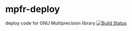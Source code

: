 # mpfr-deploy
deploy code for GNU Multiprecision library
[![Build Status](http://ci.sagrid.ac.za:8080/buildStatus/icon?job=mpfr-deploy)](http://ci.sagrid.ac.za:8080/job/mpfr-deploy/)
